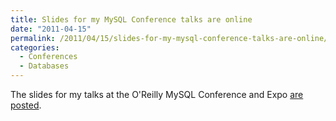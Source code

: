 ```yaml
---
title: Slides for my MySQL Conference talks are online
date: "2011-04-15"
permalink: /2011/04/15/slides-for-my-mysql-conference-talks-are-online/
categories:
  - Conferences
  - Databases
---
```

The slides for my talks at the O'Reilly MySQL Conference and Expo [are posted][1].

 [1]: http://www.percona.com/about-us/presentations/2011/
